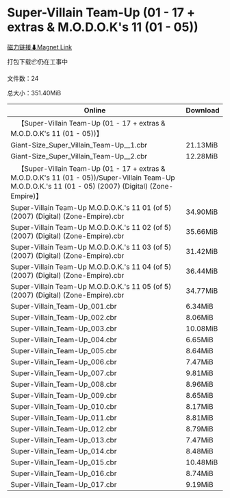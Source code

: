 # Super-Villain Team-Up (01 - 17 + extras & M.O.D.O.K's 11 (01 - 05))

[磁力链接⬇Magnet Link](magnet:?xt=urn:btih:219c6f66692e8a908878bb165716bd6e3d577f5d&dn=Super-Villain%20Team-Up%20%2801%20-%2017%20%2B%20extras%20%26%20M.O.D.O.K%27s%2011%20%2801%20-%2005%29%29)

打包下载📦仍在工事中

文件数：24

总大小：351.40MiB

Online | Download
--- | ---
&emsp;【Super-Villain Team-Up (01 - 17 + extras & M.O.D.O.K's 11 (01 - 05))】 | 
Giant-Size\_Super\_Villain\_Team-Up\_\_1.cbr | 21.13MiB
Giant-Size\_Super\_Villain\_Team-Up\_\_2.cbr | 12.28MiB
&emsp;【Super-Villain Team-Up (01 - 17 + extras & M.O.D.O.K's 11 (01 - 05))/Super-Villain Team-Up M.O.D.O.K.'s 11 (01 - 05) (2007) (Digital) (Zone-Empire)】 | 
Super-Villain Team-Up M.O.D.O.K.'s 11 01 (of 5) (2007) (Digital) (Zone-Empire).cbr | 34.90MiB
Super-Villain Team-Up M.O.D.O.K.'s 11 02 (of 5) (2007) (Digital) (Zone-Empire).cbr | 35.66MiB
Super-Villain Team-Up M.O.D.O.K.'s 11 03 (of 5) (2007) (Digital) (Zone-Empire).cbr | 31.42MiB
Super-Villain Team-Up M.O.D.O.K.'s 11 04 (of 5) (2007) (Digital) (Zone-Empire).cbr | 36.44MiB
Super-Villain Team-Up M.O.D.O.K.'s 11 05 (of 5) (2007) (Digital) (Zone-Empire).cbr | 34.77MiB
Super-Villain\_Team-Up\_001.cbr | 6.34MiB
Super-Villain\_Team-Up\_002.cbr | 8.06MiB
Super-Villain\_Team-Up\_003.cbr | 10.08MiB
Super-Villain\_Team-Up\_004.cbr | 6.65MiB
Super-Villain\_Team-Up\_005.cbr | 8.64MiB
Super-Villain\_Team-Up\_006.cbr | 7.47MiB
Super-Villain\_Team-Up\_007.cbr | 9.81MiB
Super-Villain\_Team-Up\_008.cbr | 8.96MiB
Super-Villain\_Team-Up\_009.cbr | 8.65MiB
Super-Villain\_Team-Up\_010.cbr | 8.17MiB
Super-Villain\_Team-Up\_011.cbr | 8.81MiB
Super-Villain\_Team-Up\_012.cbr | 8.79MiB
Super-Villain\_Team-Up\_013.cbr | 7.47MiB
Super-Villain\_Team-Up\_014.cbr | 8.48MiB
Super-Villain\_Team-Up\_015.cbr | 10.48MiB
Super-Villain\_Team-Up\_016.cbr | 8.74MiB
Super-Villain\_Team-Up\_017.cbr | 9.19MiB